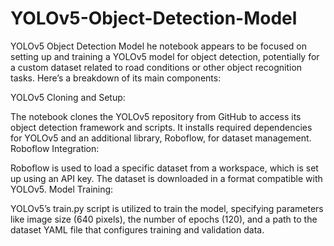 # YOLOv5-Object-Detection-Model
YOLOv5 Object Detection Model
he notebook appears to be focused on setting up and training a YOLOv5 model for object detection, potentially for a custom dataset related to road conditions or other object recognition tasks. Here’s a breakdown of its main components:

YOLOv5 Cloning and Setup:

The notebook clones the YOLOv5 repository from GitHub to access its object detection framework and scripts.
It installs required dependencies for YOLOv5 and an additional library, Roboflow, for dataset management.
Roboflow Integration:

Roboflow is used to load a specific dataset from a workspace, which is set up using an API key. The dataset is downloaded in a format compatible with YOLOv5.
Model Training:

YOLOv5’s train.py script is utilized to train the model, specifying parameters like image size (640 pixels), the number of epochs (120), and a path to the dataset YAML file that configures training and validation data.
